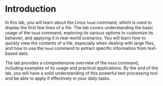 # Introduction

In this lab, you will learn about the Linux `head` command, which is used to display the first few lines of a file. The lab covers understanding the basic usage of the `head` command, exploring its various options to customize its behavior, and applying it in real-world scenarios. You will learn how to quickly view the contents of a file, especially when dealing with large files, and how to use the `head` command to extract specific information from text-based data.

The lab provides a comprehensive overview of the `head` command, including examples of its usage and practical applications. By the end of the lab, you will have a solid understanding of this powerful text processing tool and be able to apply it effectively in your daily tasks.
